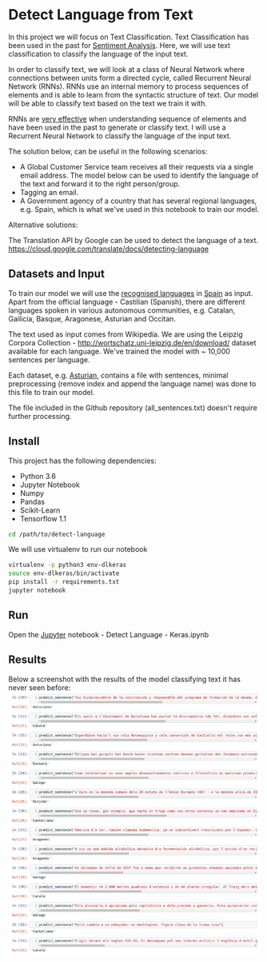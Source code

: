 # Detect Language from Text

In this project we will focus on Text Classification. Text Classification has been used in the past for [Sentiment Analysis](https://en.wikipedia.org/wiki/Sentiment_analysis). Here, we will use text classification to classify the language of the input text. 

In order to classify text, we will look at a class of Neural Network where connections between units form a directed cycle, called Recurrent Neural Network (RNNs). RNNs use an internal memory to process sequences of elements and is able to learn from the syntactic structure of text. Our model will be able to classify text based on the text we train it with.

RNNs are [very effective](http://karpathy.github.io/2015/05/21/rnn-effectiveness/) when understanding sequence of elements and have been used in the past to generate or classify text. I will use a Recurrent Neural Network to classify the language of the input text.

The solution below, can be useful in the following scenarios:
- A Global Customer Service team receives all their requests via a single email address. The model below can be used to identify the language of the text and forward it to the right person/group.
- Tagging an email.
- A Government agency of a country that has several regional languages, e.g. Spain, which is what we've used in this notebook to train our model.

Alternative solutions:

The Translation API by Google can be used to detect the language of a text.
https://cloud.google.com/translate/docs/detecting-language

## Datasets and Input

To train our model we will use the [recognised languages](https://en.wikipedia.org/wiki/Spain#cite_note-c-6) in [Spain](https://en.wikipedia.org/wiki/Spain) as input. Apart from the official language - Castilian (Spanish), there are different languages spoken in various autonomous communities, e.g. Catalan, Gailicia, Basque, Aragonese, Asturian and Occitan.

The text used as input comes from Wikipedia. We are using the Leipzig Corpora Collection - http://wortschatz.uni-leipzig.de/en/download/ dataset available for each language. We've trained the model with ~ 10,000 sentences per language. 

Each dataset, e.g. [Asturian](http://pcai056.informatik.uni-leipzig.de/downloads/corpora/ast_wikipedia_2016_10K.tar.gz), contains a file with sentences, minimal preprocessing (remove index and append the language name) was done to this file to train our model.

The file included in the Github repository (all_sentences.txt) doesn't require further processing.

## Install

This project has the following dependencies:
- Python 3.6
- Jupyter Notebook
- Numpy
- Pandas
- Scikit-Learn
- Tensorflow 1.1


```bash
cd /path/to/detect-language
```

We will use virtualenv to run our notebook
```bash
virtualenv -p python3 env-dlkeras
source env-dlkeras/bin/activate
pip install -r requirements.txt
jupyter notebook
```

## Run 

Open the [Jupyter](http://jupyter.org/install.html) notebook - Detect Language - Keras.ipynb

## Results

Below a screenshot with the results of the model classifying text it has never seen before:
![Result Classification](result-classification.png)
